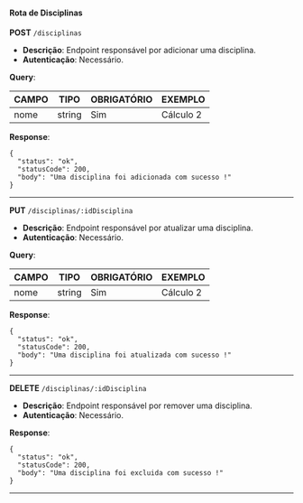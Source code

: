 #### Rota de Disciplinas

**POST** `/disciplinas`

- **Descrição**: Endpoint responsável por adicionar uma disciplina.
- **Autenticação**: Necessário.

**Query**:

| CAMPO        | TIPO   | OBRIGATÓRIO   | EXEMPLO                        |
| ------------ | ------ | ------------- | ------------------------------ |
| nome         | string | Sim           | Cálculo 2                      |

**Response**:

```
{
  "status": "ok",
  "statusCode": 200,
  "body": "Uma disciplina foi adicionada com sucesso !"
}
```

---

**PUT** `/disciplinas/:idDisciplina`

- **Descrição**: Endpoint responsável por atualizar uma disciplina.
- **Autenticação**: Necessário.

**Query**:

| CAMPO        | TIPO   | OBRIGATÓRIO   | EXEMPLO                        |
| ------------ | ------ | ------------- | ------------------------------ |
| nome         | string | Sim           | Cálculo 2                      |

**Response**:

```
{
  "status": "ok",
  "statusCode": 200,
  "body": "Uma disciplina foi atualizada com sucesso !"
}
```

---

**DELETE** `/disciplinas/:idDisciplina`

- **Descrição**: Endpoint responsável por remover uma disciplina.
- **Autenticação**: Necessário.

**Response**:

```
{
  "status": "ok",
  "statusCode": 200,
  "body": "Uma disciplina foi excluida com sucesso !"
}
```

---
